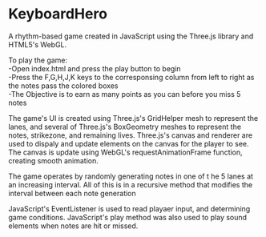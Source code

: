 # KeyboardHero
A rhythm-based game created in JavaScript using the Three.js library and HTML5's WebGL.

To play the game:  
-Open index.html and press the play button to begin    
-Press the F,G,H,J,K keys to the corresponsing column from left to right as the notes pass the colored boxes  
-The Objective is to earn as many points as you can before you miss 5 notes  

The game's UI is created using Three.js's GridHelper mesh to represent the lanes, and several of Three.js's BoxGeometry meshes to represent the notes, strikezone, and remaining lives.
Three.js's canvas and renderer are used to dispaly and update elements on the canvas for the player to see. 
The canvas is update using WebGL's requestAnimationFrame function, creating smooth animation. 

The game operates by randomly generating notes in one of t he 5 lanes at an increasing interval. All of this is in a recursive method that modifies the interval between each note generation

JavaScript's EventListener is used to read playaer input, and determining game conditions.
JavaScript's play method was also used to play sound elements when notes are hit or missed.

